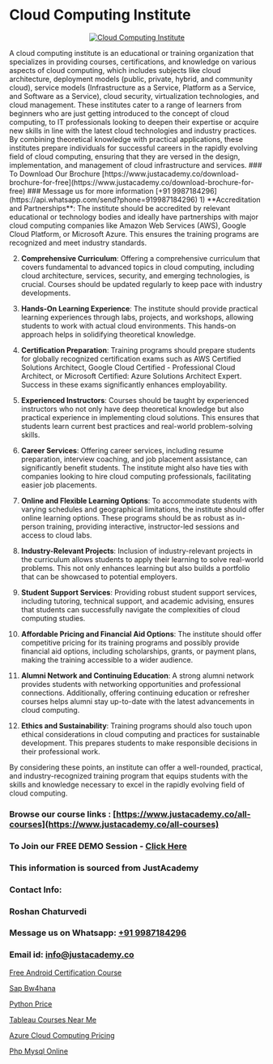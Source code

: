 # Cloud Computing Institute

<p align="center">
  <a href="https://justacademy.co/all-courses">
    <img src="https://i.ibb.co/FJQ9DDy/cloud-computing.webp" alt="Cloud Computing Institute">
  </a>
</p>
A cloud computing institute is an educational or training organization that specializes in providing courses, certifications, and knowledge on various aspects of cloud computing, which includes subjects like cloud architecture, deployment models (public, private, hybrid, and community cloud), service models (Infrastructure as a Service, Platform as a Service, and Software as a Service), cloud security, virtualization technologies, and cloud management. These institutes cater to a range of learners from beginners who are just getting introduced to the concept of cloud computing, to IT professionals looking to deepen their expertise or acquire new skills in line with the latest cloud technologies and industry practices. By combining theoretical knowledge with practical applications, these institutes prepare individuals for successful careers in the rapidly evolving field of cloud computing, ensuring that they are versed in the design, implementation, and management of cloud infrastructure and services.
### To Download Our Brochure [https://www.justacademy.co/download-brochure-for-free](https://www.justacademy.co/download-brochure-for-free)
### Message us for more information [+91 9987184296](https://api.whatsapp.com/send?phone=919987184296)
1) **Accreditation and Partnerships**: The institute should be accredited by relevant educational or technology bodies and ideally have partnerships with major cloud computing companies like Amazon Web Services (AWS), Google Cloud Platform, or Microsoft Azure. This ensures the training programs are recognized and meet industry standards.

2) **Comprehensive Curriculum**: Offering a comprehensive curriculum that covers fundamental to advanced topics in cloud computing, including cloud architecture, services, security, and emerging technologies, is crucial. Courses should be updated regularly to keep pace with industry developments.

3) **Hands-On Learning Experience**: The institute should provide practical learning experiences through labs, projects, and workshops, allowing students to work with actual cloud environments. This hands-on approach helps in solidifying theoretical knowledge.

4) **Certification Preparation**: Training programs should prepare students for globally recognized certification exams such as AWS Certified Solutions Architect, Google Cloud Certified - Professional Cloud Architect, or Microsoft Certified: Azure Solutions Architect Expert. Success in these exams significantly enhances employability.

5) **Experienced Instructors**: Courses should be taught by experienced instructors who not only have deep theoretical knowledge but also practical experience in implementing cloud solutions. This ensures that students learn current best practices and real-world problem-solving skills.

6) **Career Services**: Offering career services, including resume preparation, interview coaching, and job placement assistance, can significantly benefit students. The institute might also have ties with companies looking to hire cloud computing professionals, facilitating easier job placements.

7) **Online and Flexible Learning Options**: To accommodate students with varying schedules and geographical limitations, the institute should offer online learning options. These programs should be as robust as in-person training, providing interactive, instructor-led sessions and access to cloud labs.

8) **Industry-Relevant Projects**: Inclusion of industry-relevant projects in the curriculum allows students to apply their learning to solve real-world problems. This not only enhances learning but also builds a portfolio that can be showcased to potential employers.

9) **Student Support Services**: Providing robust student support services, including tutoring, technical support, and academic advising, ensures that students can successfully navigate the complexities of cloud computing studies.

10) **Affordable Pricing and Financial Aid Options**: The institute should offer competitive pricing for its training programs and possibly provide financial aid options, including scholarships, grants, or payment plans, making the training accessible to a wider audience.

11) **Alumni Network and Continuing Education**: A strong alumni network provides students with networking opportunities and professional connections. Additionally, offering continuing education or refresher courses helps alumni stay up-to-date with the latest advancements in cloud computing.

12) **Ethics and Sustainability**: Training programs should also touch upon ethical considerations in cloud computing and practices for sustainable development. This prepares students to make responsible decisions in their professional work.
 
By considering these points, an institute can offer a well-rounded, practical, and industry-recognized training program that equips students with the skills and knowledge necessary to excel in the rapidly evolving field of cloud computing.

### Browse our course links : [https://www.justacademy.co/all-courses](https://www.justacademy.co/all-courses) 
### To Join our FREE DEMO Session - [Click Here](https://www.justacademy.co/register-for-course-demo)


### This information is sourced from JustAcademy
### Contact Info:
### Roshan Chaturvedi
### Message us on Whatsapp: [+91 9987184296](https://api.whatsapp.com/send?phone=919987184296)
### Email id: [info@justacademy.co](mailto:info@justacademy.co)
                
[Free Android Certification Course](https://www.linkedin.com/pulse/free-android-certification-course-justacademy-cupertino-te7sf/)

[Sap Bw4hana](https://www.linkedin.com/pulse/sap-bw4hana-justacademy-thane-qhlkc/)

[Python Price](https://medium.com/@mahi3106/python-price-d78682dd5d5b)

[Tableau Courses Near Me](https://medium.com/@justacademytraining/tableau-courses-near-me-bca6950e8668)

[Azure Cloud Computing Pricing](https://justacademyin.github.io/justacademy/azure-cloud-computing-pricing)

[Php Mysql Online](https://justacademyin.github.io/justacademy/php-mysql-online)

